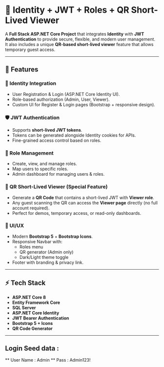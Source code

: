 # 🔐 Identity + JWT + Roles + QR Short-Lived Viewer

A **Full Stack ASP.NET Core Project** that integrates **Identity** with **JWT Authentication** to provide secure, flexible, and modern user management.  
It also includes a unique **QR-based short-lived viewer** feature that allows temporary guest access.

---

## 🚀 Features

### 🔑 Identity Integration
- User Registration & Login (ASP.NET Core Identity UI).
- Role-based authorization (Admin, User, Viewer).
- Custom UI for Register & Login pages (Bootstrap + responsive design).

### 🛡️ JWT Authentication
- Supports **short-lived JWT tokens**.
- Tokens can be generated alongside Identity cookies for APIs.
- Fine-grained access control based on roles.

### 👥 Role Management
- Create, view, and manage roles.
- Map users to specific roles.
- Admin dashboard for managing users & roles.

### 📱 QR Short-Lived Viewer (Special Feature)
- Generate a **QR Code** that contains a short-lived JWT with **Viewer role**.
- Any guest scanning the QR can access the **Viewer page** directly (no full account required).
- Perfect for demos, temporary access, or read-only dashboards.

### 🎨 UI/UX
- Modern **Bootstrap 5** + **Bootstrap Icons**.
- Responsive Navbar with:
  - Roles menu
  - QR generator (Admin only)
  - Dark/Light theme toggle
- Footer with branding & privacy link.

---

## ⚡ Tech Stack
- **ASP.NET Core  8**
- **Entity Framework Core**
- **SQL Server**
- **ASP.NET Core Identity**
- **JWT Bearer Authentication**
- **Bootstrap 5 + Icons**
- **QR Code Generator**

---
## Login  Seed data : 
** User Name : Admin
** Pass : Admin123!


